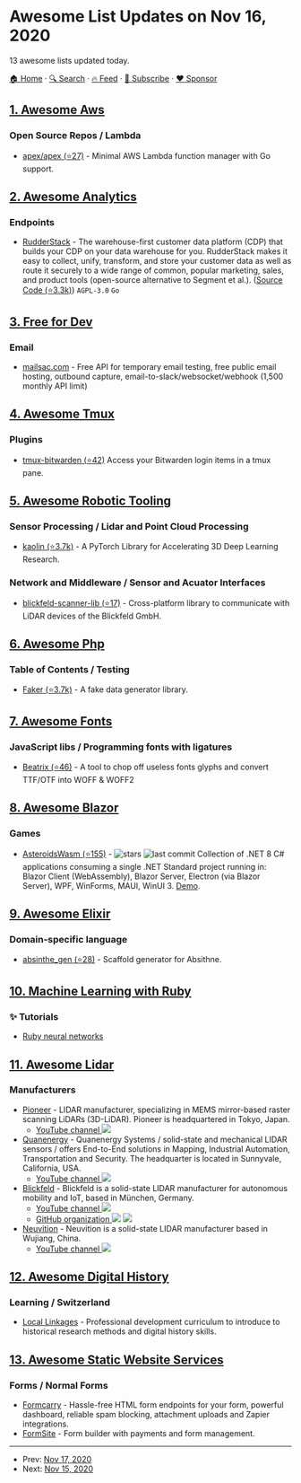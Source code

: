 # Awesome List Updates on Nov 16, 2020

13 awesome lists updated today.

[🏠 Home](/README.md) · [🔍 Search](https://www.trackawesomelist.com/search/) · [🔥 Feed](https://www.trackawesomelist.com/rss.xml) · [📮 Subscribe](https://trackawesomelist.us17.list-manage.com/subscribe?u=d2f0117aa829c83a63ec63c2f&id=36a103854c) · [❤️  Sponsor](https://github.com/sponsors/theowenyoung)



## [1. Awesome Aws](/content/donnemartin/awesome-aws/README.md)

### Open Source Repos / Lambda

*   [apex/apex  (⭐27)](https://github.com/apex/apex) - Minimal AWS Lambda function manager with Go support.

## [2. Awesome Analytics](/content/newTendermint/awesome-analytics/README.md)

### Endpoints

*   [RudderStack](https://rudderstack.com/) - The warehouse-first customer data platform (CDP) that builds your CDP on your data warehouse for you. RudderStack makes it easy to collect, unify, transform, and store your customer data as well as route it securely to a wide range of common, popular marketing, sales, and product tools (open-source alternative to Segment et al.). ([Source Code (⭐3.3k)](https://github.com/rudderlabs/rudder-server/)) `AGPL-3.0` `Go`

## [3. Free for Dev](/content/ripienaar/free-for-dev/README.md)

### Email

*   [mailsac.com](https://mailsac.com) - Free API for temporary email testing, free public email hosting, outbound capture, email-to-slack/websocket/webhook (1,500 monthly API limit)

## [4. Awesome Tmux](/content/rothgar/awesome-tmux/README.md)

### Plugins

*   [tmux-bitwarden (⭐42)](https://github.com/Alkindi42/tmux-bitwarden) Access your Bitwarden login items in a tmux pane.

## [5. Awesome Robotic Tooling](/content/protontypes/awesome-robotic-tooling/README.md)

### Sensor Processing / Lidar and Point Cloud Processing

*   [kaolin (⭐3.7k)](https://github.com/NVIDIAGameWorks/kaolin) - A PyTorch Library for Accelerating 3D Deep Learning Research.

### Network and Middleware / Sensor and Acuator Interfaces

*   [blickfeld-scanner-lib (⭐17)](https://github.com/Blickfeld/blickfeld-scanner-lib) - Cross-platform library to communicate with LiDAR devices of the Blickfeld GmbH.

## [6. Awesome Php](/content/ziadoz/awesome-php/README.md)

### Table of Contents / Testing

*   [Faker (⭐3.7k)](https://github.com/fakerphp/faker) - A fake data generator library.

## [7. Awesome Fonts](/content/brabadu/awesome-fonts/README.md)

### JavaScript libs / Programming fonts with ligatures

*   [Beatrix (⭐46)](https://github.com/funbox/beatrix) - A tool to chop off useless fonts glyphs and convert TTF/OTF into WOFF & WOFF2

## [8. Awesome Blazor](/content/AdrienTorris/awesome-blazor/README.md)

### Games

*   [AsteroidsWasm (⭐155)](https://github.com/aesalazar/AsteroidsWasm) - ![stars](https://img.shields.io/github/stars/aesalazar/AsteroidsWasm?style=flat-square\&cacheSeconds=604800) ![last commit](https://img.shields.io/github/last-commit/aesalazar/AsteroidsWasm?style=flat-square\&cacheSeconds=86400) Collection of .NET 8 C# applications consuming a single .NET Standard project running in:  Blazor Client (WebAssembly), Blazor Server, Electron (via Blazor Server), WPF, WinForms, MAUI, WinUI 3. [Demo](https://aesalazar.github.io/AsteroidsWasm/).

## [9. Awesome Elixir](/content/h4cc/awesome-elixir/README.md)

### Domain-specific language

*   [absinthe\_gen (⭐28)](https://github.com/sashman/absinthe_gen) - Scaffold generator for Absithne.

## [10. Machine Learning with Ruby](/content/arbox/machine-learning-with-ruby/README.md)

### :sparkles: Tutorials

*   [Ruby neural networks](https://www.honeybadger.io/blog/ruby-neural-networks/)

## [11. Awesome Lidar](/content/szenergy/awesome-lidar/README.md)

### Manufacturers

*   [Pioneer](http://autonomousdriving.pioneer/en/3d-lidar/) - LIDAR manufacturer, specializing in MEMS mirror-based raster scanning LiDARs (3D-LiDAR). Pioneer is headquartered in Tokyo, Japan.
    *   [YouTube channel ![](https://img.shields.io/badge/youtube-red?style=flat-square\&logo=youtube)](https://www.youtube.com/user/PioneerCorporationPR)
*   [Quanenergy](https://quanergy.com/) - Quanenergy Systems / solid-state and mechanical LIDAR sensors / offers End-to-End solutions in Mapping, Industrial Automation, Transportation and Security. The headquarter is located in Sunnyvale, California, USA.
    *   [YouTube channel ![](https://img.shields.io/badge/youtube-red?style=flat-square\&logo=youtube)](https://www.youtube.com/c/QuanergySystems)
*   [Blickfeld](https://www.blickfeld.com/) - Blickfeld is a solid-state LIDAR manufacturer for autonomous mobility and IoT, based in München, Germany.
    *   [YouTube channel ![](https://img.shields.io/badge/youtube-red?style=flat-square\&logo=youtube)](https://www.youtube.com/c/BlickfeldLiDAR)
    *   [GitHub organization ![](https://img.shields.io/badge/github-black?style=flat-square\&logo=github)](https://github.com/Blickfeld) ![](https://img.shields.io/badge/ROS-2-34aec5?style=flat-square\&logo=ros)
*   [Neuvition](https://www.neuvition.com/) - Neuvition is a solid-state LIDAR manufacturer based in Wujiang, China.
    *   [YouTube channel ![](https://img.shields.io/badge/youtube-red?style=flat-square\&logo=youtube)](https://www.youtube.com/channel/UClFjlekWJo4T5bfzxX0ZW3A)

## [12. Awesome Digital History](/content/maehr/awesome-digital-history/README.md)

### Learning / Switzerland

*   [Local Linkages](https://locallinkages.org/) - Professional development curriculum to introduce to historical research methods and digital history skills.

## [13. Awesome Static Website Services](/content/agarrharr/awesome-static-website-services/README.md)

### Forms / Normal Forms

*   [Formcarry](https://formcarry.com) - Hassle-free HTML form endpoints for your form, powerful dashboard, reliable spam blocking, attachment uploads and Zapier integrations.
*   [FormSite](https://www.formsite.com/) - Form builder with payments and form management.

---

- Prev: [Nov 17, 2020](/content/2020/11/17/README.md)
- Next: [Nov 15, 2020](/content/2020/11/15/README.md)